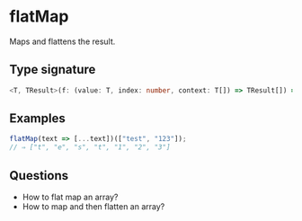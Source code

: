 # flatMap

Maps and flattens the result.

## Type signature

<!-- prettier-ignore-start -->
```typescript
<T, TResult>(f: (value: T, index: number, context: T[]) => TResult[]) => (xs: T[]) => TResult[]
```
<!-- prettier-ignore-end -->

## Examples

<!-- prettier-ignore-start -->
```javascript
flatMap(text => [...text])(["test", "123"]);
// ⇒ ["t", "e", "s", "t", "1", "2", "3"]
```
<!-- prettier-ignore-end -->

## Questions

- How to flat map an array?
- How to map and then flatten an array?
